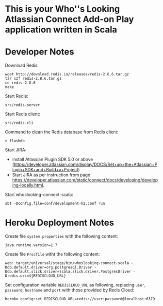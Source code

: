 This is your Who''s Looking Atlassian Connect Add-on Play application written in Scala
======================================================================================

Developer Notes
===============

Download Redis:

    wget http://download.redis.io/releases/redis-2.8.6.tar.gz
    tar xzf redis-2.8.6.tar.gz
    cd redis-2.8.6
    make

Start Redis:

    src/redis-server

Start Redis client:

    src/redis-cli

Command to clean the Redis database from Redis client:

    > flushdb

Start JIRA:

* Install Atlassian Plugin SDK 5.0 or above (https://developer.atlassian.com/display/DOCS/Set+up+the+Atlassian+Plugin+SDK+and+Build+a+Project)
* Start JIRA as per instruction from page https://developer.atlassian.com/static/connect/docs/developing/developing-locally.html.

Start whoslooking-connect-scala:

    sbt -Dconfig.file=conf/development-h2.conf run

Heroku Deployment Notes
=======================

Create file `system.properties` with the following content:

    java.runtime.version=1.7
    
Create file `Procfile` witht the following content:

    web: target/universal/stage/bin/whoslooking-connect-scala -Ddb.default.driver=org.postgresql.Driver -Ddb.default.slick.driver=scala.slick.driver.PostgresDriver -Dredis.uri=${REDISCLOUD_URL}
    
Set configuration variable `REDISCLOUD_URL` as following, replacing `user`, `password`, `hostname` and `port` with those provided by Redis Cloud:

    heroku config:set REDISCLOUD_URL=redis://user:password@localhost:6379

